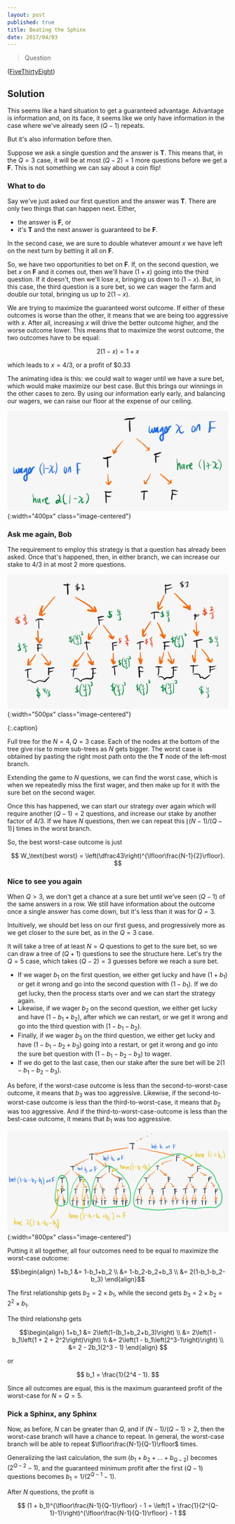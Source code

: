 ```yaml
---
layout: post
published: true
title: Beating the Sphinx
date: 2017/04/03
---
```


>Question

<!--more-->

([FiveThirtyEight](URL))

## Solution

This seems like a hard situation to get a guaranteed advantage. Advantage is information and, on its face, it seems like we only have information in the case where we've already seen $(Q-1)$ repeats.

But it's also information before then. 

Suppose we ask a single question and the answer is $\mathbf{T}.$ This means that, in the $Q=3$ case, it will be at most $(Q-2) = 1$ more questions before we get a $\mathbf{F}.$ This is not something we can say about a coin flip!

### What to do

Say we've just asked our first question and the answer was $\mathbf{T}.$ There are only two things that can happen next. Either, 

- the answer is $\mathbf{F}$, or 
- it's $\mathbf{T}$ and the next answer is guaranteed to be $\mathbf{F}.$

In the second case, we are sure to double whatever amount $x$ we have left on the next turn by betting it all on $\mathbf{F}.$

So, we have two opportunities to bet on $\mathbf{F}.$ If, on the second question, we bet $x$ on $\mathbf{F}$ and it comes out, then we'll have $(1+x)$ going into the third question. If it doesn't, then we'll lose $x,$ bringing us down to $\left(1-x\right).$ But, in this case, the third question is a sure bet, so we can wager the farm and double our total, bringing us up to $2(1-x).$ 

We are trying to maximize the guaranteed worst outcome. If either of these outcomes is worse than the other, it means that we are being too aggressive with $x.$ After all, increasing $x$ will drive the better outcome higher, and the worse outcome lower. This means that to maximize the worst outcome, the two outcomes have to be equal:

$$ 2(1-x) = 1 + x$$

which leads to $x = 4/3,$ or a profit of $$0.33$

The animating idea is this: we could wait to wager until we have a sure bet, which would make maximize our best case. But this brings our winnings in the other cases to zero. By using our information early early, and balancing our wagers, we can raise our floor at the expense of our ceiling.

![](/img/2021-04-04-basic-payoff.png){:width="400px" class="image-centered"}

### Ask me again, Bob

The requirement to employ this strategy is that a question has already been asked. Once that's happened, then, in either branch, we can increase our stake to $4/3$ in at most $2$ more questions. 

![](/img/2021-04-04-sphinx-payouts-base-case.png){:width="500px" class="image-centered"}

{:.caption}

Full tree for the $N=4, Q=3$ case. Each of the nodes at the bottom of the tree give rise to more sub-trees as $N$ gets bigger. The worst case is obtained by pasting the right most path onto the the $\mathbf{T}$ node of the left-most branch.

Extending the game to $N$ questions, we can find the worst case, which is when we repeatedly miss the first wager, and then make up for it with the sure bet on the second wager. 

Once this has happened, we can start our strategy over again which will require another $(Q-1) = 2$ questions, and increase our stake by another factor of $4/3.$ If we have $N$ questions, then we can repeat this $\lfloor(N-1)/(Q-1)\rfloor$ times in the worst branch.

So, the best worst-case outcome is just 

$$ W_\text{best worst} = \left(\dfrac43\right)^{\lfloor\frac{N-1}{2}\rfloor}. $$

### Nice to see you again

When $Q > 3,$ we don't get a chance at a sure bet until we've seen $(Q-1)$ of the same answers in a row. We still have information about the outcome once a single answer has come down, but it's less than it was for $Q = 3.$ 

Intuitively, we should bet less on our first guess, and progressively more as we get closer to the sure bet, as in the $Q = 3$ case. 

It will take a tree of at least $N = Q$ questions to get to the sure bet, so we can draw a tree of $(Q + 1)$ questions to see the structure here. Let's try the $Q=5$ case, which takes $(Q-2) = 3$ guesses before we reach a sure bet.

- If we wager $b_1$ on the first question, we either get lucky and have $(1+b_1)$ or get it wrong and go into the second question with $(1-b_1).$ If we do get lucky, then the process starts over and we can start the strategy again.
- Likewise, if we wager $b_2$ on the second question, we either get lucky and have $(1-b_1 + b_2),$ after which we can restart, or we get it wrong and go into the third question with $(1-b_1-b_2).$
- Finally, if we wager $b_3$ on the third question, we either get lucky and have $(1-b_1 - b_2 + b_3)$ going into a restart, or get it wrong and go into the sure bet question with $(1-b_1-b_2-b_3)$ to wager. 
- If we do get to the last case, then our stake after the sure bet will be $2(1-b_1-b_2-b_3).$

As before, if the worst-case outcome is less than the second-to-worst-case outcome, it means that $b_3$ was too aggressive. Likewise, if the second-to-worst-case outcome is less than the third-to-worst-case, it means that $b_2$ was too aggressive. And if the third-to-worst-case-outcome is less than the best-case outcome, it means that $b_1$ was too aggressive. 

![](/img/2021-04-04-sphinx-recursion.png){:width="800px" class="image-centered"}

Putting it all together, all four outcomes need to be equal to maximize the worst-case outcome:

$$\begin{align}
1+b_1 &= 1-b_1+b_2 \\
&= 1-b_2-b_2+b_3 \\
&= 2(1-b_1-b_2-b_3)
\end{align}$$

The first relationship gets $b_2 = 2\times b_1,$ while the second gets $b_3 = 2\times b_2 = 2^2\times b_1.$ 

The third relationshp gets

$$\begin{align}
1+b_1 &= 2\left(1-(b_1+b_2+b_3)\right) \\
&= 2\left(1 - b_1\left(1 + 2 + 2^2\right)\right) \\
&= 2\left(1 - b_1\left(2^3-1\right)\right) \\
&= 2 - 2b_1(2^3 - 1)
\end{align}
$$

or

$$ b_1 = \frac{1}{2^4 - 1}. $$

Since all outcomes are equal, this is the maximum guaranteed profit of the worst-case for $N = Q = 5.$

### Pick a Sphinx, any Sphinx

Now, as before, $N$ can be greater than $Q,$ and if $(N-1)/(Q-1) > 2,$ then the worst-case branch will have a chance to repeat. In general, the worst-case branch will be able to repeat $\lfloor\frac{N-1}{Q-1}\rfloor$ times.

Generalizing the last calculation, the sum $(b_1 + b_2 + \ldots + b_{Q-2})$ becomes $(2^{Q-2} - 1),$ and the guaranteed minimum profit after the first $(Q-1)$ questions becomes $b_1 = 1/(2^{Q-1} - 1).$

After $N$ questions, the profit is

$$ (1 + b_1)^{\lfloor\frac{N-1}{Q-1}\rfloor} - 1 = \left(1 + \frac{1}{2^{Q-1}-1}\right)^{\lfloor\frac{N-1}{Q-1}\rfloor} - 1 $$


<br>
